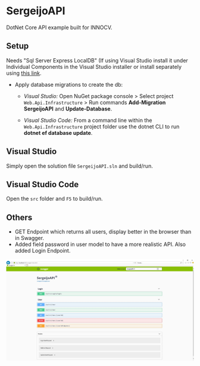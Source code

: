 # SergeijoAPI
 DotNet Core API example built for INNOCV.


## Setup
Needs "Sql Server Express LocalDB" (If using Visual Studio install it under Individual Components in the Visual Studio installer or install separately using [this link](https://docs.microsoft.com/en-us/sql/database-engine/configure-windows/sql-server-2016-express-localdb?view=sql-server-2017).
- Apply database migrations to create the db:
	- *Visual Studio:* Open NuGet package console > Select project <code>Web.Api.Infrastructure</code> > Run commands **Add-Migration SergeijoAPI** and **Update-Database**.
  
  - *Visual Studio Code:* From a command line within the <code>Web.Api.Infrastructure</code> project folder use the dotnet CLI to run **dotnet ef database update**.

## Visual Studio
Simply open the solution file <code>SergeijoAPI.sln</code> and build/run.

## Visual Studio Code
Open the <code>src</code> folder and <code>F5</code> to build/run.

## Others
- GET Endpoint which returns all users, display better in the browser than in Swagger.
- Added field password in user model to have a more realistic API. Also added Login Endpoint.


![Screenshot of SergeijoAPI](screenshot/apiscreenshot.png) 
